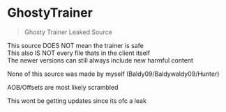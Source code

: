 # GhostyTrainer
> Ghosty Trainer Leaked Source


This source DOES NOT mean the trainer is safe <br>
This also IS NOT every file thats in the client itself<br>
The newer versions can still always include new harmful content



None of this source was made by myself (Baldy09/Baldywaldy09/Hunter)

AOB/Offsets are most likely scrambled

This wont be getting updates since its ofc a leak
